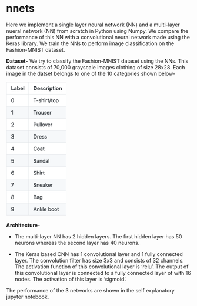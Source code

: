 # nnets

Here we implement a single layer neural network (NN) and a multi-layer nueral network (NN) from scratch in Python using Numpy. We compare the performance of this NN with a convolutional neural network made using the Keras library. We train the NNs to perform image classification on the Fashion-MNIST dataset.



**Dataset-**
We try to classify the Fashion-MNIST dataset using the NNs. This dataset consists of 70,000 grayscale images clothing of size 28x28. Each image in the datset belongs to one of the 10 categories shown below- 


![Image of Fashion dataset](https://github.com/analystsattu/nnets/blob/master/img/dataset.png)

**Architecture-** 
- The multi-layer NN has 2 hidden layers. The first hidden layer has 50 neurons whereas the second layer has 40 neurons.

- The Keras based CNN has 1 convolutional layer and 1 fully connected layer. The convolution filter has size 3x3 and consists of 32 channels. The activation function of this convolutional layer is ‘relu’. The output of this convolutional layer is connected to a fully connected layer of with 16 nodes. The activation of this layer is ‘sigmoid’.


The performance of the 3 networks are shown in the self explanatory jupyter notebook.
